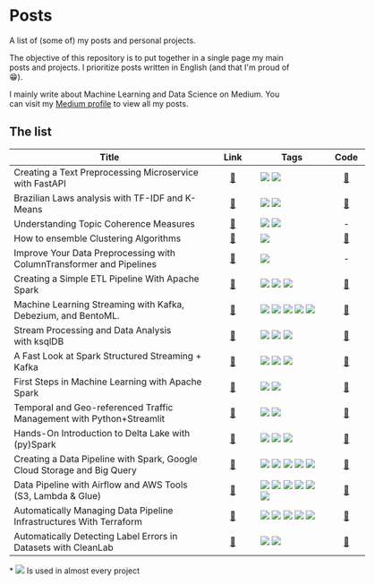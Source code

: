 # Posts
A list of (some of) my posts and personal projects. 

The objective of this repository is to put together in a single page my main posts and projects.
I prioritize posts written in English (and that I'm proud of 😁).

I mainly write about Machine Learning and Data Science on Medium.
You can visit my <a href="https://medium.com/@joaopedro214">Medium profile</a> to view all my posts.


## The list
<table style="undefined;table-layout: fixed; width: 636px">
<colgroup>
  <col style="width: 358px">
  <col style="width: 83px; text-align: center">
  <col style="width: 128px">
  <col style="width: 67px">
</colgroup>
<thead>
  <tr>
    <th>Title</th>
    <th>Link</th>
    <th>Tags<br></th>
    <th>Code</th>
  </tr>
</thead>
<tbody>
  <tr>
    <td>
      Creating a Text Preprocessing Microservice with FastAPI
    </td>
    <td align="center">
      <a href="https://towardsdatascience.com/building-a-text-preprocessing-microservice-with-fastapi-ca7912050ba">🔗</a>
    </td>
    <td>
      <img src="https://img.shields.io/static/v1?label=NLP&message=in Python&color=3776AB&style=flat&logo=PYTHON&logoColor=white"/> 
      <a href="https://fastapi.tiangolo.com/">
        <img src="https://img.shields.io/static/v1?label=&message=FastAPI&color=089484&style=flat&logo=FASTAPI&logoColor=white"/>
      </a>
    </td>
    <td align="center">
      <a href="https://github.com/jaumpedro214/posts/tree/main/text_pre_fast_api">🔗</a>
    </td>
  </tr>
  <tr>
    <td>
      Brazilian Laws analysis with TF-IDF and K-Means
    </td>
    <td align="center">
      <a href="https://joaopedro214.medium.com/clustering-nlp-brazilian-laws-analysis-with-tf-idf-and-k-means-c0495c7c9c5f">🔗</a>
    </td>
    <td>
      <img src="https://img.shields.io/static/v1?label=NLP&message=in Python&color=3776AB&style=flat&logo=PYTHON&logoColor=white"/>
      <a href="https://scikit-learn.org/stable/modules/clustering.html#clustering">
        <img src="https://img.shields.io/static/v1?label=SKLearn&labelColor=blue&message=Clustering&color=orange&style=flat&logo=SCIKITLEARN&logoColor=white"/>
      </a>
    </td>
    <td align="center">
      <a href="https://github.com/jaumpedro214/br-laws-clustering-nlp">🔗</a>
    </td>
  </tr>
  <tr>
    <td>
      Understanding Topic Coherence Measures
    </td>
    <td align="center">
      <a href="https://towardsdatascience.com/understanding-topic-coherence-measures-4aa41339634c">🔗</a>
    </td>
    <td>
      <img src="https://img.shields.io/static/v1?label=NLP&message=in Python&color=3776AB&style=flat&logo=PYTHON&logoColor=white"/>
      <a href="https://scikit-learn.org/stable/modules/clustering.html#clustering">
        <img src="https://img.shields.io/static/v1?label=NLP&labelColor=&message=Theory&color=c20000&style=flat&logo=GENSIM&logoColor=white"/>
      </a>
    </td>
    <td align="center">
      -
    </td>
  </tr>
  
  <tr>
    <td>
      How to ensemble Clustering Algorithms
    </td>
    <td align="center">
      <a href="https://towardsdatascience.com/how-to-ensemble-clustering-algorithms-bf78d7602265">🔗</a>
    </td>
    <td>
      <a href="https://scikit-learn.org/stable/modules/clustering.html#clustering">
        <img src="https://img.shields.io/static/v1?label=SKLearn&labelColor=blue&message=Clustering&color=orange&style=flat&logo=SCIKITLEARN&logoColor=white"/>
    </td>
    <td align="center">
      <a href="https://github.com/jaumpedro214/posts/tree/main/ensamble_clustering">🔗</a>
    </td>
  </tr>
  
  <tr>
    <td>
      Improve Your Data Preprocessing with ColumnTransformer and Pipelines
    </td>
    <td align="center">
      <a href="https://towardsdatascience.com/improve-your-data-preprocessing-with-columntransformer-and-pipelines-b6ff7edd2f77">🔗</a>
    </td>
    <td>
        <img src="https://img.shields.io/static/v1?label=SKLearn&labelColor=blue&message=Pipeline&color=orange&style=flat&logo=SCIKITLEARN&logoColor=white"/>
    </td>
    <td align="center">
      -
    </td>
  </tr>
  
  <tr>
    <td>
      Creating a Simple ETL Pipeline With Apache Spark
    </td>
    <td align="center">
      <a href="https://joaopedro214.medium.com/creating-a-simple-etl-pipeline-with-apache-spark-825cc17c8cf6">🔗</a>
    </td>
    <td>
        <img src="https://img.shields.io/static/v1?label=&message=Spark&color=E25A1C&style=flat&logo=APACHESPARK&logoColor=white"/>
        <img src="https://img.shields.io/static/v1?label=&message=Postgres&color=4169E1&style=flat&logo=POSTGRESQL&logoColor=white"/>
        <img src="https://img.shields.io/static/v1?label= &message=Python&color=3776AB&style=flat&logo=PYTHON&logoColor=white"/>
    </td>
    <td align="center">
      <a href="https://github.com/jaumpedro214/posts/tree/main/etl_spark_scholar_census">🔗</a>
    </td>
  </tr>
  
  <tr>
    <td>
      Machine Learning Streaming with Kafka, Debezium, and BentoML.
    </td>
    <td align="center">
      <a href="https://towardsdatascience.com/machine-learning-streaming-with-kafka-debezium-and-bentoml-c5f3996afe8f">🔗</a>
    </td>
    <td>
        <img src="https://img.shields.io/static/v1?label=&message=Kafka&color=black&style=flat&logo=APACHEKAFKA&logoColor=white"/>
        <img src="https://img.shields.io/static/v1?label=&message=Postgres&color=4169E1&style=flat&logo=POSTGRESQL&logoColor=white"/>
        <img src="https://img.shields.io/static/v1?label= &message=Python&color=3776AB&style=flat&logo=PYTHON&logoColor=white"/>
        <img src="https://img.shields.io/static/v1?label= &message=Debezium&color=8fd049&style=flat&logoColor=white"/>
        <img src="https://img.shields.io/static/v1?label= &message=BentoML&color=f837b4&style=flat&logoColor=white"/>
    </td>
    <td align="center">
      <a href="https://github.com/jaumpedro214/ml-streming-kafka-cdc">🔗</a>
    </td>
  </tr>
  
  <tr>
    <td>
      Stream Processing and Data Analysis with ksqlDB
    </td>
    <td align="center">
      <a href="https://towardsdatascience.com/stream-processing-and-data-analysis-with-ksqldb-97f1ca4fcf6a">🔗</a>
    </td>
    <td>
        <img src="https://img.shields.io/static/v1?label=&message=Kafka&color=black&style=flat&logo=APACHEKAFKA&logoColor=white"/>
        <img src="https://img.shields.io/static/v1?label= &message=ksqlDB&color=eb5463&style=flat&"/>
        <img src="https://img.shields.io/static/v1?label=&message=MongoDB&color=47A248&style=flat&logo=MONGODB&logoColor=white"/>
    </td>
    <td align="center">
      <a href="https://github.com/jaumpedro214/posts/tree/main/real_time_analysis_accidents">🔗</a>
    </td>
  </tr>
  
  <tr>
    <td>
      A Fast Look at Spark Structured Streaming + Kafka
    </td>
    <td align="center">
      <a href="https://towardsdatascience.com/a-fast-look-at-spark-structured-streaming-kafka-f0ff64107325">🔗</a>
    </td>
    <td>
        <img src="https://img.shields.io/static/v1?label=&message=Kafka&color=black&style=flat&logo=APACHEKAFKA&logoColor=white"/>
        <img src="https://img.shields.io/static/v1?label=&message=Spark&color=E25A1C&style=flat&logo=APACHESPARK&logoColor=white"/>
        <img src="https://img.shields.io/static/v1?label= &message=Python&color=3776AB&style=flat&logo=PYTHON&logoColor=white"/>
    </td>
    <td align="center">
      <a href="https://github.com/jaumpedro214/traffic-flow-spark-kafka">🔗</a>
    </td>
  </tr>
  
  <tr>
    <td>
      First Steps in Machine Learning with Apache Spark
    </td>
    <td align="center">
      <a href="https://towardsdatascience.com/first-steps-in-machine-learning-with-apache-spark-672fe31799a3">🔗</a>
    </td>
    <td>
        <img src="https://img.shields.io/static/v1?label=&message=Spark&color=E25A1C&style=flat&logo=APACHESPARK&logoColor=white"/>
        <img src="https://img.shields.io/static/v1?label= &message=Python&color=3776AB&style=flat&logo=PYTHON&logoColor=white"/>
    </td>
    <td align="center">
      <a href="https://github.com/jaumpedro214/spark-ml-first-steps">🔗</a>
    </td>
  </tr>
  
  <tr>
    <td>
      Temporal and Geo-referenced Traffic Management with Python+Streamlit
    </td>
    <td align="center">
      <a href="https://medium.com/@joaopedro214/temporal-and-geo-referenced-traffic-management-with-python-streamlit-2b9d596e4789">🔗</a>
    </td>
    <td>
        <img src="https://img.shields.io/static/v1?label= &message=Python&color=3776AB&style=flat&logo=PYTHON&logoColor=white"/>
        <img src="https://img.shields.io/static/v1?label= &message=Streamlit&color=fc4c4c&style=flat&logo=STREAMLIT&logoColor=white"/>
    </td>
    <td align="center">
      <a href="https://github.com/jaumpedro214/traffic-dashboard-streamlit">🔗</a>
    </td>
  </tr>
  
  <tr>
    <td>
      Hands-On Introduction to Delta Lake with (py)Spark
    </td>
    <td align="center">
      <a href="https://medium.com/towards-data-science/hands-on-introduction-to-delta-lake-with-py-spark-b39460a4b1ae">🔗</a>
    </td>
    <td>
        <img src="https://img.shields.io/static/v1?label= &message=Python&color=3776AB&style=flat&logo=PYTHON&logoColor=white"/>
        <img src="https://img.shields.io/static/v1?label=&message=Spark&color=E25A1C&style=flat&logo=APACHESPARK&logoColor=white"/>
        <img src="https://img.shields.io/static/v1?label=&message=Delta Lake&color=00ADD4&style=flat"/>
    </td>
    <td align="center">
      <a href="https://github.com/jaumpedro214/posts">🔗</a>
    </td>
  </tr>
  
  <tr>
    <td>
      Creating a Data Pipeline with Spark, Google Cloud Storage and Big Query
    </td>
    <td align="center">
      <a href="https://medium.com/towards-data-science/creating-a-data-pipeline-with-spark-google-cloud-storage-and-big-query-a72ede294f4c">🔗</a>
    </td>
    <td>
        <img src="https://img.shields.io/static/v1?label= &message=Python&color=3776AB&style=flat&logo=PYTHON&logoColor=white"/>
        <img src="https://img.shields.io/static/v1?label=&message=Spark&color=E25A1C&style=flat&logo=APACHESPARK&logoColor=white"/>
        <img src="https://img.shields.io/static/v1?label=&message=Delta Lake&color=00ADD4&style=flat"/>
        <img src="https://img.shields.io/static/v1?label= GCP&message=Storage&color=2074EC&style=flat&logo=GOOGLECLOUD&logoColor=white"/>
        <img src="https://img.shields.io/static/v1?label= GCP&message=BigQuery&color=2074EC&style=flat&logo=GOOGLECLOUD&logoColor=white"/>
    </td>
    <td align="center">
      <a href="https://github.com/jaumpedro214/posts">🔗</a>
    </td>
  </tr>
  
  <tr>
    <td>
      Data Pipeline with Airflow and AWS Tools (S3, Lambda & Glue)
    </td>
    <td align="center">
      <a href="https://medium.com/towards-data-science/data-pipeline-with-airflow-and-aws-tools-s3-lambda-glue-18585d269761">🔗</a>
    </td>
    <td>
        <img src="https://img.shields.io/static/v1?label=&message=Python&color=3776AB&style=flat&logo=PYTHON&logoColor=white"/>
        <img src="https://img.shields.io/static/v1?label=&message=Airflow&color=017CEE&style=flat&logo=APACHEAIRFLOW&logoColor=white"/>
        <img src="https://img.shields.io/static/v1?label=&message=Spark&color=E25A1C&style=flat&logo=APACHESPARK&logoColor=white"/>
        <img src="https://img.shields.io/static/v1?label=&message=AWS&color=232F3E&style=flat&logo=amazonaws&logoColor=white"/>
        <img src="https://img.shields.io/static/v1?label=&message=Lambda&color=FF9900&style=flat&logo=awslambda&logoColor=white"/>
        <img src="https://img.shields.io/static/v1?label=&message=S3&color=569A31&style=flat&logo=amazons3&logoColor=white"/>
    </td>
    <td align="center">
      <a href="https://github.com/jaumpedro214/posts">🔗</a>
    </td>
  </tr>
  
  <tr>
    <td>
      Automatically Managing Data Pipeline Infrastructures With Terraform
    </td>
    <td align="center">
      <a href="https://medium.com/towards-data-science/automatically-managing-data-pipeline-infrastructures-with-terraform-323fd1808a47">🔗</a>
    </td>
    <td>
        <img src="https://img.shields.io/static/v1?label=&message=Terraform&color=7B42BC&style=flat&logo=terraform&logoColor=white"/>
        <img src="https://img.shields.io/static/v1?label=&message=AWS&color=232F3E&style=flat&logo=amazonaws&logoColor=white"/>
        <img src="https://img.shields.io/static/v1?label=&message=Lambda&color=FF9900&style=flat&logo=awslambda&logoColor=white"/>
        <img src="https://img.shields.io/static/v1?label=&message=Glue&color=FF9900&style=flat&logo=amazonaws&logoColor=white"/>
        <img src="https://img.shields.io/static/v1?label=&message=S3&color=569A31&style=flat&logo=amazons3&logoColor=white"/>
    </td>
    <td align="center">
      <a href="https://github.com/jaumpedro214/posts">🔗</a>
    </td>
  </tr>

  <tr>
    <td>
      Automatically Detecting Label Errors in Datasets with CleanLab
    </td>
    <td align="center">
      <a href="https://medium.com/towards-data-science/automatically-detecting-label-errors-in-datasets-with-cleanlab-e0a3ea5fb345">🔗</a>
    </td>
    <td>
        <img src="https://img.shields.io/static/v1?label=&message=CleanLab&color=0494ac&style=flat&logo=cleanlab&logoColor=white"/>
        <img src="https://img.shields.io/static/v1?label=SKLearn&labelColor=blue&message=Classification&color=orange&style=flat&logo=SCIKITLEARN&logoColor=white"/>
    </td>
    <td align="center">
      <a href="https://github.com/jaumpedro214/data-analysis-camara-federal-pls">🔗</a>
    </td>
  </tr>

</tbody>
</table>

\* <img src="https://img.shields.io/static/v1?label= &message=Docker&color=2496ed&style=flat&logo=DOCKER&logoColor=white"/> Is used in almost every project
